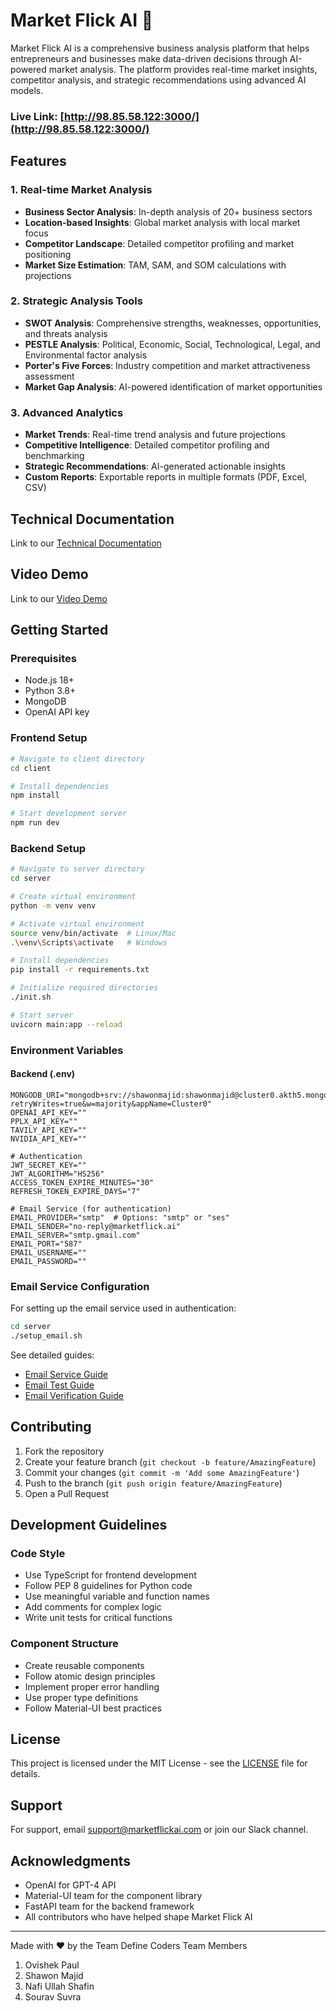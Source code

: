 # Market Flick AI 🚀

Market Flick AI is a comprehensive business analysis platform that helps entrepreneurs and businesses make data-driven decisions through AI-powered market analysis. The platform provides real-time market insights, competitor analysis, and strategic recommendations using advanced AI models.

### Live Link: [http://98.85.58.122:3000/](http://98.85.58.122:3000/)

## Features

### 1. Real-time Market Analysis
- **Business Sector Analysis**: In-depth analysis of 20+ business sectors
- **Location-based Insights**: Global market analysis with local market focus
- **Competitor Landscape**: Detailed competitor profiling and market positioning
- **Market Size Estimation**: TAM, SAM, and SOM calculations with projections

### 2. Strategic Analysis Tools
- **SWOT Analysis**: Comprehensive strengths, weaknesses, opportunities, and threats analysis
- **PESTLE Analysis**: Political, Economic, Social, Technological, Legal, and Environmental factor analysis
- **Porter's Five Forces**: Industry competition and market attractiveness assessment
- **Market Gap Analysis**: AI-powered identification of market opportunities

### 3. Advanced Analytics
- **Market Trends**: Real-time trend analysis and future projections
- **Competitive Intelligence**: Detailed competitor profiling and benchmarking
- **Strategic Recommendations**: AI-generated actionable insights
- **Custom Reports**: Exportable reports in multiple formats (PDF, Excel, CSV)

## Technical Documentation
Link to our [Technical Documentation](./Technical_Documentation.md)

## Video Demo
Link to our [Video Demo](https://www.loom.com/share/145e85e6659d47f2b00a0f2ef0703586)


## Getting Started

### Prerequisites
- Node.js 18+
- Python 3.8+
- MongoDB
- OpenAI API key

### Frontend Setup
```bash
# Navigate to client directory
cd client

# Install dependencies
npm install

# Start development server
npm run dev
```

### Backend Setup
```bash
# Navigate to server directory
cd server

# Create virtual environment
python -m venv venv

# Activate virtual environment
source venv/bin/activate  # Linux/Mac
.\venv\Scripts\activate   # Windows

# Install dependencies
pip install -r requirements.txt

# Initialize required directories
./init.sh

# Start server
uvicorn main:app --reload
```

### Environment Variables

#### Backend (.env)
```env
MONGODB_URI="mongodb+srv://shawonmajid:shawonmajid@cluster0.akth5.mongodb.net/?retryWrites=true&w=majority&appName=Cluster0"
OPENAI_API_KEY=""
PPLX_API_KEY=""
TAVILY_API_KEY=""
NVIDIA_API_KEY=""

# Authentication
JWT_SECRET_KEY=""
JWT_ALGORITHM="HS256"
ACCESS_TOKEN_EXPIRE_MINUTES="30"
REFRESH_TOKEN_EXPIRE_DAYS="7"

# Email Service (for authentication)
EMAIL_PROVIDER="smtp"  # Options: "smtp" or "ses"
EMAIL_SENDER="no-reply@marketflick.ai"
EMAIL_SERVER="smtp.gmail.com"
EMAIL_PORT="587"
EMAIL_USERNAME=""
EMAIL_PASSWORD=""
```

### Email Service Configuration

For setting up the email service used in authentication:
```bash
cd server
./setup_email.sh
```

See detailed guides:
- [Email Service Guide](./EMAIL_SERVICE_GUIDE.md)
- [Email Test Guide](./server/EMAIL_TEST_GUIDE.md)
- [Email Verification Guide](./server/EMAIL_VERIFICATION_README.md)


## Contributing

1. Fork the repository
2. Create your feature branch (`git checkout -b feature/AmazingFeature`)
3. Commit your changes (`git commit -m 'Add some AmazingFeature'`)
4. Push to the branch (`git push origin feature/AmazingFeature`)
5. Open a Pull Request

## Development Guidelines

### Code Style
- Use TypeScript for frontend development
- Follow PEP 8 guidelines for Python code
- Use meaningful variable and function names
- Add comments for complex logic
- Write unit tests for critical functions

### Component Structure
- Create reusable components
- Follow atomic design principles
- Implement proper error handling
- Use proper type definitions
- Follow Material-UI best practices

## License

This project is licensed under the MIT License - see the [LICENSE](LICENSE) file for details.

## Support

For support, email support@marketflickai.com or join our Slack channel.

## Acknowledgments

- OpenAI for GPT-4 API
- Material-UI team for the component library
- FastAPI team for the backend framework
- All contributors who have helped shape Market Flick AI

---

Made with ❤️ by the Team Define Coders
Team Members
1. Ovishek Paul
2. Shawon Majid
3. Nafi Ullah Shafin
4. Sourav Suvra
